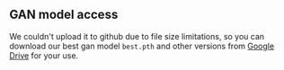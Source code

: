 ## GAN model access
We couldn't upload it to github due to file size limitations, 
so you can download our best gan model `best.pth` and other versions from [Google Drive](https://drive.google.com/file/d/19awWsef7oDQxMFGN7_qN2Cd0pQE1E6Jl/view?usp=drive_link) for your use.
